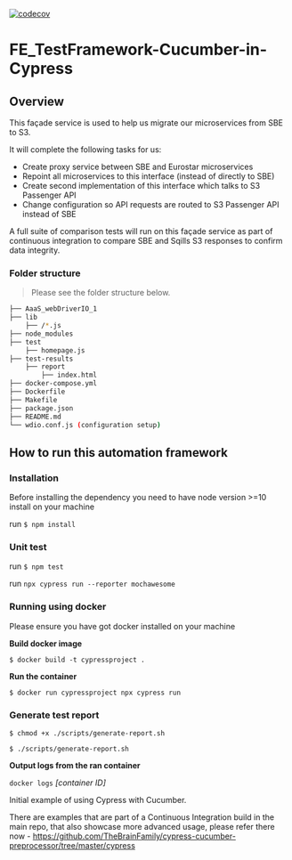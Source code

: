 [![codecov](https://codecov.io/gh/EurostarDigital/red_box/branch/master/graph/badge.svg?token=91Qp8Vr2NC)](https://codecov.io/gh/EurostarDigital/red_box)

# FE_TestFramework-Cucumber-in-Cypress

## Overview

This façade service is used to help us migrate our microservices from SBE to S3.

It will complete the following tasks for us:

* Create proxy service between SBE and Eurostar microservices
* Repoint all microservices to this interface (instead of directly to SBE)
* Create second implementation of this interface which talks to S3 Passenger API
* Change configuration so API requests are routed to S3 Passenger API instead of SBE

A full suite of comparison tests will run on this façade service as part of continuous integration to compare SBE and Sqills S3 responses to confirm data integrity.

### Folder structure
> Please see the folder structure below.

```bash
├── AaaS_webDriverIO_1
├── lib
	├── /*.js
├── node_modules
├── test
	├── homepage.js
├── test-results
	├── report
		├── index.html
├── docker-compose.yml
├── Dockerfile
├── Makefile
├── package.json
├── README.md
└── wdio.conf.js (configuration setup)
```

## How to run this automation framework

### Installation 

Before installing the dependency you need to have node version >=10 install on your machine

run `$ npm install`

### Unit test

run `$ npm test`

run `npx cypress run --reporter mochawesome`


### Running using docker

Please ensure you have got docker installed on your machine

**Build docker image**

`$ docker build -t cypressproject .`

**Run the container**

`$ docker run cypressproject npx cypress run`



### Generate test report

```
$ chmod +x ./scripts/generate-report.sh
```
```
$ ./scripts/generate-report.sh 

```

**Output logs from the ran container**

```docker logs``` *[container ID]*






Initial example of using Cypress with Cucumber.

There are examples that are part of a Continuous Integration build in the main repo, that also showcase more advanced
usage, please refer there now - https://github.com/TheBrainFamily/cypress-cucumber-preprocessor/tree/master/cypress

